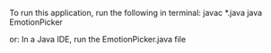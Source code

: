 To run this application, run the following in terminal:
javac *.java
java EmotionPicker

or:
In a Java IDE, run the EmotionPicker.java file
